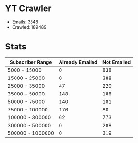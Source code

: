 # YT Crawler
- Emails: 3848
- Crawled: 189489

# Stats
| Subscriber Range  | Already Emailed | Not Emailed |
|-------|-------|-------|
| 5000 - 15000 | 0 | 838 |
| 15000 - 25000 | 0 | 388 |
| 25000 - 35000 | 47 | 220 |
| 35000 - 50000 | 148 | 188 |
| 50000 - 75000 | 140 | 181 |
| 75000 - 100000 | 176 | 80 |
| 100000 - 300000 | 62 | 773 |
| 300000 - 500000 | 0 | 288 |
| 500000 - 1000000 | 0 | 319 |
